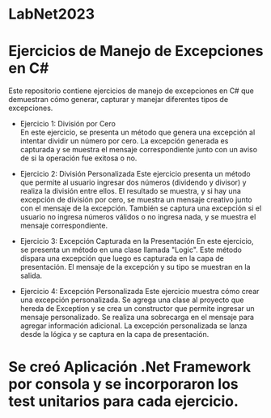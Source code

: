 # LabNet2023

# Ejercicios de Manejo de Excepciones en C#
Este repositorio contiene ejercicios de manejo de excepciones en C# que demuestran cómo generar, capturar y manejar diferentes tipos de excepciones.

- Ejercicio 1: División por Cero    
En este ejercicio, se presenta un método que genera una excepción al intentar dividir un número por cero. La excepción generada es capturada y se muestra el mensaje correspondiente junto con un aviso de si la operación fue exitosa o no.

- Ejercicio 2: División Personalizada
Este ejercicio presenta un método que permite al usuario ingresar dos números (dividendo y divisor) y realiza la división entre ellos. El resultado se muestra, y si hay una excepción de división por cero, se muestra un mensaje creativo junto con el mensaje de la excepción. También se captura una excepción si el usuario no ingresa números válidos o no ingresa nada, y se muestra el mensaje correspondiente.

- Ejercicio 3: Excepción Capturada en la Presentación
En este ejercicio, se presenta un método en una clase llamada "Logic". Este método dispara una excepción que luego es capturada en la capa de presentación. El mensaje de la excepción y su tipo se muestran en la salida.

- Ejercicio 4: Excepción Personalizada
Este ejercicio muestra cómo crear una excepción personalizada. Se agrega una clase al proyecto que hereda de Exception y se crea un constructor que permite ingresar un mensaje personalizado. Se realiza una sobrecarga en el mensaje para agregar información adicional. La excepción personalizada se lanza desde la lógica y se captura en la capa de presentación.

# Se creó Aplicación .Net Framework por consola y se incorporaron los test unitarios para cada ejercicio.

